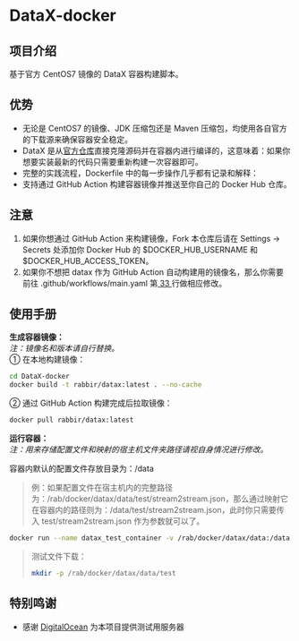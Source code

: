 # DataX-docker

## 项目介绍
基于官方 CentOS7 镜像的 DataX 容器构建脚本。

## 优势
+ 无论是 CentOS7 的镜像、JDK 压缩包还是 Maven 压缩包，均使用各自官方的下载源来确保容器安全稳定。  
+ DataX 是从[官方仓库](https://github.com/alibaba/DataX)直接克隆源码并在容器内进行编译的，这意味着：如果你想要实装最新的代码只需要重新构建一次容器即可。  
+ 完整的实践流程，Dockerfile 中的每一步操作几乎都有记录和解释：
+ 支持通过 GitHub Action 构建容器镜像并推送至你自己的 Docker Hub 仓库。  

## 注意
1. 如果你想通过 GitHub Action 来构建镜像，Fork 本仓库后请在 Settings → Secrets 处添加你 Docker Hub 的 $DOCKER_HUB_USERNAME 和 $DOCKER_HUB_ACCESS_TOKEN。  
2. 如果你不想把 datax 作为 GitHub Action 自动构建用的镜像名，那么你需要前往 .github/workflows/main.yaml 第[ 33 ]()行做相应修改。

## 使用手册
**生成容器镜像：**  
*注：镜像名和版本请自行替换。*  
① 在本地构建镜像：
```bash
cd DataX-docker
docker build -t rabbir/datax:latest . --no-cache
```
② 通过 GitHub Action 构建完成后拉取镜像：
```bash
docker pull rabbir/datax:latest
```

**运行容器：**  
*注：用来存储配置文件和映射的宿主机文件夹路径请视自身情况进行修改。*  

容器内默认的配置文件存放目录为：/data　　

> 例：如果配置文件在宿主机内的完整路径为：/rab/docker/datax/data/test/stream2stream.json，那么通过映射它在容器内的路径则为：/data/test/stream2stream.json，此时你只需要传入 test/stream2stream.json 作为参数就可以了。 

```bash
docker run --name datax_test_container -v /rab/docker/datax/data:/data rabbir/datax:latest test/stream2stream.json
```

> 测试文件下载：
> ```bash
> mkdir -p /rab/docker/datax/data/test
> 
> ```


## 特别鸣谢
- 感谢 [DigitalOcean](https://www.digitalocean.com/) 为本项目提供测试用服务器